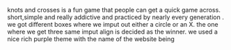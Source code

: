 knots and crosses is a fun game that people can get a quick game across. short,simple and really addictive and practiced by nearly every generation .
we got different boxes where we imput out either a circle or an X. the one where we get three same imput align is decided as the winner.
we used a nice rich purple theme with the name of the website being 